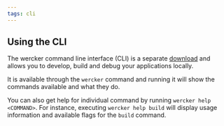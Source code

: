 ```yaml
---
tags: cli
---
```


## Using the CLI

The wercker command line interface (CLI) is a separate
[download](http://wercker.com/downloads) and
allows you to develop, build and debug your applications locally. 

It is available through the `wercker` command and running it will show the
commands available and what they do.

You can also get help for individual command by running `wercker help <COMMAND>`. For instance, executing `wercker help build` will display
usage information and available flags for the `build` command.
